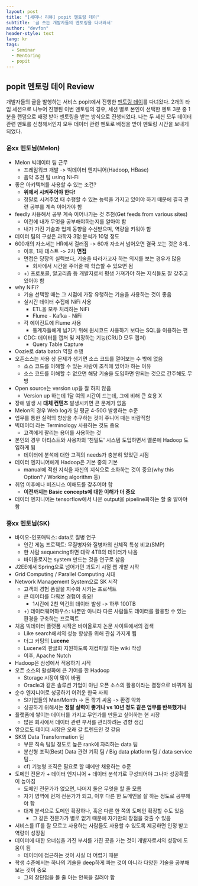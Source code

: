```yaml
---
layout: post
title: "[세미나 리뷰] popit 멘토링 데이"
subtitle: '글 쓰는 개발자들의 멘토링을 다녀와서'
author: "devfon"
header-style: text
lang: kr
tags:
  - Seminar
  - Mentoring
  - popit
---
```



## popit 멘토링 데이 Review

개발자들의 글을 발행하는 서비스 popit에서 진행한 [멘토링 데이](https://www.popit.kr/popit
)를 다녀왔다. 2개의 타임 세션으로 나누어 진행된 이번 멘토링의 경우, 세션 별로 본인이 선택한 멘토 3분 중 1분을 랜덤으로 배정 받아 멘토링을 받는 방식으로 진행되었다. 나는 두 세션 모두 데이터 관련 멘토를 신청해서인지 모두 데이터 관련 멘토로 배정을 받아 멘토링 시간을 보내게 되었다.  

### 윤xx 멘토님(Melon)

*   Melon 빅데이터 팀 근무
    *   프레임워크 개발 -> 빅데이터 엔지니어(Hadoop, HBase)
    *   음악 추천 팀 using Ni-Fi
*   좋은 아키텍쳐를 사용할 수 있는 조건?
    *   **위에서 시켜주어야 한다!**
    *   정말로 시켜주었 때 수행할 수 있는 능력을 가지고 있어야 하기 때문에 결국 관련 공부를 계속 이어가야 함
*   feedly 사용해서 공부 계속 이어나가는 것 추천(Get feeds from various sites)
    *   이전에 내가 무엇을 공부해야하는지를 알아야 함
    *   내가 가진 기술과 업계 동향을 수신받으며, 역량을 키워야 함
*   데이터 팀의 구성은 과학자 3명:분석가 10명 정도
*   600개의 자소서는 HR에서 걸러짐 -> 60개 자소서 넘어오면 결국 보는 것은 8개..
    *   이후, 1차 테스트 -> 2차 **면접**
    *   면접은 당장의 실력보다, 기술을 따라가고자 하는 의지를 보는 경우가 많음
        *   회사에서 시간을 주어줄 때 학습할 수 있으면 됨
    *   +) 프로토콜, 알고리즘 등 개발자로서 평생 가져가야 하는 지식들도 잘 갖추고 있어야 함
*   why NiFi?
    *   기술 선택할 때는 그 시점에 가장 유행하는 기술을 사용하는 것이 좋음
    *   실시간 데이터 수집에 NiFi 사용
        *   ETL을 모두 처리하는 NiFi
        *   Flume - Kafka - NiFi
    *   각 에이전트에 Flume 사용
        *   통계자들에게 넘기기 위해 원시코드 사용하기 보다는 SQL을 이용하는 편
    *   CDC: 데이터를 캡쳐 및 저장하는 기능(CRUD 모두 캡쳐)
        *   Query Table Capture
*   Oozie로 data batch 역할 수행
*   오픈소스는 사용 상 문제가 생기면 소스 코드를 열어보는 수 밖에 없음
    *   소스 코드를 이해할 수 있는 사람이 조직에 있어야 하는 이유
    *   소스 코드를 이해할 수 없으면 해당 기술을 도입하면 안되는 것으로 간주해도 무방
*   Open source는 version up을 잘 하지 않음
    *   Version up 하는데 1달 여의 시간이 드는데, 그에 비해 큰 효용 X
*   장애 발생 시 **대체 컨텐츠** 발생시키면 큰 문제가 없음
*   Melon의 경우 Web log가 일 평균 4-50G 발생하는 수준
*   업무를 통한 실력의 향상을 추구하는 것이 주니어 때는 바람직함
*   빅데이터 라는 Terminology 사용하는 것도 중요
    *   고객에게 팔리는 용어를 사용하는 것
*   본인의 경우 아티스트와 사용자의 '친밀도' 시스템 도입하면서 멜론에 Hadoop 도입하게 됨
    *   데이터에 분석에 대한 고객의 needs가 충분히 있었던 시점
*   데이터 엔지니어에게 Hadoop은 기본 중의 기본
    *   manual에 적힌 지식을 자신의 지식으로 소화하는 것이 중요(why this Option? / Working algorithm 등)
*   취업 이후에나 비즈니스 이해도를 갖추어야 함
    *   **이전까지는 Basic concepts에 대한 이해가 더 중요**
*   데이터 엔지니어는 tensorflow에서 나온 output을 pipeline화하는 할 줄 알아야 함  

### 홍xx 멘토님(SK)

*   바이오-인포매틱스: data로 질병 연구
    *   인간 게놈 프로젝트: 무질병자와 질병자의 신체적 특성 비교(SMP)
    *   한 사람 sequencing하면 대략 4TB의 데이터가 나옴
    *   바이올로지는 system 만드는 것을 연구로 삼음
*   J2EE에서 Spring으로 넘어가던 과도기 시절 웹 개발 시작
*   Grid Computing / Parallel Computing 시대
*   Network Management System으로 SK 시작
    *   고객의 경험 품질을 지수화 시키는 프로젝트
    *   큰 데이터를 다뤄본 경험이 중요!
        *   1시간에 2천 억건의 데이터 발생 -> 하루 100TB
    *   +) 데이터웨어하우스: 나뿐만 아니라 다른 사람들도 데이터를 활용할 수 있는 환경을 구축하는 프로젝트
*   처음 빅데이터 플랫폼 시작은 바이올로지 논문 사이트에서의 검색
    *   Like search에서의 성능 향상을 위해 관심 가지게 됨
    *   더그 커팅의 **Lucene**
    *   Lucene의 한글화 지원하도록 재컴파일 하는 wiki 작성
    *   이후, Apache Nutch
*   Hadoop은 삼성에서 적용하기 시작
*   오픈 소스의 활성화에 큰 기여를 한 Hadoop
    *   Storage 시장이 많이 바뀜
    *   Oracle과 같은 솔루션 기업이 아닌 오픈 소스의 활용이라는 결정으로 바뀌게 됨
*   순수 엔지니어로 성공하기 어려운 한국 사회
    *   SI기업들의 Man/Month -> 돈 깎기 싸움 -> 환경 악화
    *   성공하기 위해서는 **정말 실력이 좋거나 vs 10년 정도 같은 업무를 반복했거나**
*   플랫폼에 쌓이는 데이터를 가지고 무언가를 만들고 싶어하는 현 시장
    *   많은 회사에서 데이터 관련 부서를 관리하려는 경향 생김
*   앞으로도 데이터 시장은 오래 갈 트렌드인 것 같음
*   SK의 Data Transformation 팀
    *   부문 직속 팀일 정도로 높은 rank에 자리하는 data 팀
    *   분산형 조직(Best) Data 관련 기획 팀 / Big data platform 팀 / data service 팀...
    *   cf) 기능형 조직은 필요로 할 때에만 채용하는 수준
*   도메인 전문가 + 데이터 엔지니어 + 데이터 분석가로 구성되어야 그나마 성공확률이 높아짐
    *   도메인 전문가가 없으면, 나머지 둘은 무엇을 할 줄 모름
    *   자기 영역에 먼저 전문가가 되고, 이후 다른 한 도메인을 잘 하는 정도로 공부해야 함
    *   대개 분석으로 도메인 확장하나, 혹은 다른 한 쪽의 도메인 확장할 수도 있음
        *   그 같은 전문가가 별로 없기 때문에 자기만의 장점을 갖출 수 있음
*   서비스를 IT를 잘 모르고 사용하는 사람들도 사용할 수 있도록 제공하면 인정 받고 역량이 성장됨
*   데이터에 대한 오너십을 가진 부서를 가진 곳을 가는 것이 개발자로서의 성장에 도움이 됨
    *   데이터에 접근하는 것이 사실 더 어렵기 때문
*   학생 수준에서는 하나의 기술을 deep하게 파는 것이 아니라 다양한 기술을 공부해보는 것이 중요
    *   그의 장단점을 볼 줄 아는 안목을 길러야 함